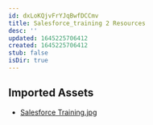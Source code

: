 ```yaml
---
id: dxLoKQjvFrYJqBwfDCCmv
title: Salesforce_training 2 Resources
desc: ''
updated: 1645225706412
created: 1645225706412
stub: false
isDir: true
---
```

## Imported Assets
- [Salesforce Training.jpg](/assets/salesforce-training-DH0lWvf6qPOd.jpg)
